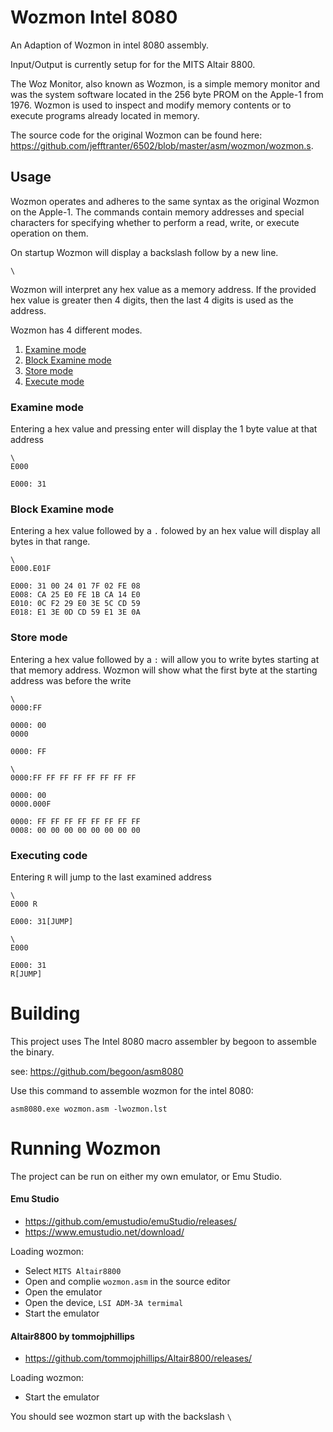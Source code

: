 # Wozmon Intel 8080

An Adaption of Wozmon in intel 8080 assembly.

Input/Output is currently setup for for the MITS Altair 8800.

The Woz Monitor, also known as Wozmon, is a simple memory monitor and was the system software located in the 256 byte PROM on the Apple-1 from 1976. Wozmon is used to inspect and modify memory contents or to execute programs already located in memory.

The source code for the original Wozmon can be found here: https://github.com/jefftranter/6502/blob/master/asm/wozmon/wozmon.s.

## Usage

Wozmon operates and adheres to the same syntax as the original Wozmon on the Apple-1. The commands contain memory addresses and special characters for specifying whether to perform a read, write, or execute operation on them.

On startup Wozmon will display a backslash follow by a new line.

```
\
```

Wozmon will interpret any hex value as a memory address. If the provided hex value is greater then 4 digits, then the last 4 digits is used as the address.

Wozmon has 4 different modes.
 
 1. [Examine mode ](#examine-mode)
 2. [Block Examine mode](#block-examine-mode)
 3. [Store mode](#store-mode)
 4. [Execute mode](#executing-code)

 ### Examine mode
  Entering a hex value and pressing enter will display the 1 byte value at that address

```
\
E000

E000: 31
```

 ### Block Examine mode
 Entering a hex value followed by a `.` folowed by an hex value will display all bytes in that range.

```
\
E000.E01F

E000: 31 00 24 01 7F 02 FE 08
E008: CA 25 E0 FE 1B CA 14 E0
E010: 0C F2 29 E0 3E 5C CD 59
E018: E1 3E 0D CD 59 E1 3E 0A

```

 ### Store mode
  Entering a hex value followed by a `:` will allow you to write bytes starting at that memory address. Wozmon will show what the first byte at the starting address was before the write

```
\
0000:FF

0000: 00
0000

0000: FF
```

```
\
0000:FF FF FF FF FF FF FF FF

0000: 00
0000.000F

0000: FF FF FF FF FF FF FF FF
0008: 00 00 00 00 00 00 00 00
```

 ### Executing code

 Entering `R` will jump to the last examined address

```
\
E000 R

E000: 31[JUMP]
```
```
\
E000 

E000: 31
R[JUMP]
```

# Building

This project uses The Intel 8080 macro assembler by begoon to assemble the binary. 

see: https://github.com/begoon/asm8080

Use this command to assemble wozmon for the intel 8080: 

```
asm8080.exe wozmon.asm -lwozmon.lst
```


# Running Wozmon

 The project can be run on either my own emulator, or Emu Studio. 
 
#### Emu Studio

  - https://github.com/emustudio/emuStudio/releases/
  - https://www.emustudio.net/download/

  Loading wozmon:

 - Select `MITS Altair8800`
 - Open and complie `wozmon.asm` in the source editor
 - Open the emulator
 - Open the device, `LSI ADM-3A termimal`
 - Start the emulator

#### Altair8800 by tommojphillips

  - https://github.com/tommojphillips/Altair8800/releases/

  Loading wozmon:

 - Start the emulator

You should see wozmon start up with the backslash `\`

